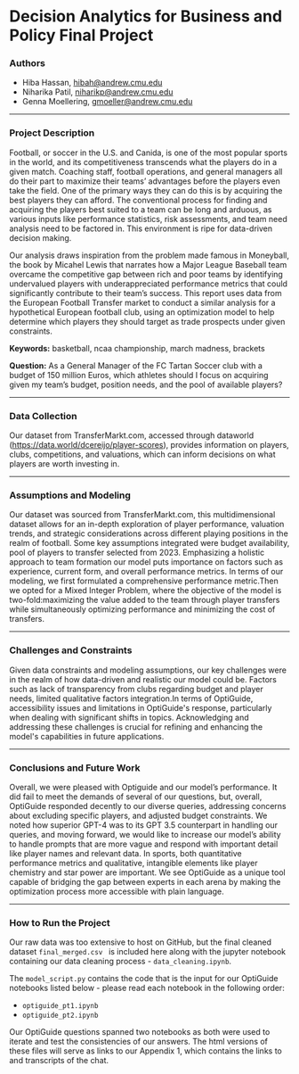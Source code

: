 # Decision Analytics for Business and Policy Final Project
### Authors
* Hiba Hassan, hibah@andrew.cmu.edu
* Niharika Patil, niharikp@andrew.cmu.edu 
* Genna Moellering, gmoeller@andrew.cmu.edu
---

### Project Description

Football, or soccer in the U.S. and Canida, is one of the most popular sports in the world, and its competitiveness transcends what the players do in a given match. Coaching staff, football operations, and general managers all do their part to maximize their teams’ advantages before the players even take the field. One of the primary ways they can do this is by acquiring the best players they can afford. The conventional process for finding and acquiring the players best suited to a team can be long and arduous, as various inputs like performance statistics, risk assessments, and team need analysis need to be factored in. This environment is ripe for data-driven decision making.


Our analysis draws inspiration from the problem made famous in Moneyball, the book by Micahel Lewis that narrates how a Major League Baseball team overcame the competitive gap between rich and poor teams by identifying undervalued players with underappreciated performance metrics that could significantly contribute to their team’s success. This report uses data from the European Football Transfer market to conduct a similar analysis for a hypothetical European football club, using an optimization model to help determine which players they should target as trade prospects under given constraints. 

**Keywords:**
basketball, ncaa championship, march madness, brackets

**Question:**
As a General Manager of the FC Tartan Soccer club with a budget of 150 million Euros, which athletes should I focus on acquiring given my team’s budget, position needs, and the pool of available players?

---
### Data Collection

Our dataset from TransferMarkt.com, accessed through dataworld (https://data.world/dcereijo/player-scores), provides information on players, clubs, competitions, and valuations, which can inform decisions on what players are worth investing in.

---
### Assumptions and Modeling

Our dataset was sourced from TransferMarkt.com, this multidimensional dataset allows for an in-depth exploration of player performance, valuation trends, and strategic considerations across different playing positions in the realm of football. Some key assumptions integrated were budget availability, pool of players to transfer selected from 2023. Emphasizing a holistic approach to team formation our model puts importance on factors such as experience, current form, and overall performance metrics. In terms of our modeling, we first formulated a comprehensive performance metric.Then we opted for a Mixed Integer Problem, where the objective of the model is two-fold:maximizing the value added to the team through player transfers while simultaneously optimizing performance and minimizing the cost of transfers.

---
### Challenges and Constraints

Given data constraints and modeling assumptions, our key challenges were in the realm of how data-driven and realistic our model could be. Factors such as lack of transparency from clubs regarding budget and player needs, limited qualitative factors integration.In terms of OptiGuide, accessibility issues and limitations in OptiGuide's response, particularly when dealing with significant shifts in topics. Acknowledging and addressing these challenges is crucial for refining and enhancing the model's capabilities in future applications.

---
### Conclusions and Future Work

Overall, we were pleased with Optiguide and our model’s performance. It did fail to meet the demands of several of our questions, but, overall, OptiGuide responded decently to our diverse queries, addressing concerns about excluding specific players, and adjusted budget constraints. We noted how superior GPT-4 was to its GPT 3.5 counterpart in handling our queries, and moving forward, we would like to increase our model’s ability to handle prompts that are more vague and respond with important detail like player names and relevant data. In sports, both quantitative performance metrics and qualitative, intangible elements like player chemistry and star power are important. We see OptiGuide as a unique tool capable of bridging the gap between experts in each arena by making the optimization process more accessible with plain language. 

---
### How to Run the Project

Our raw data was too extensive to host on GitHub, but the final cleaned dataset `final_merged.csv ` is included here along with the jupyter notebook containing our data cleaning process - `data_cleaning.ipynb`. 

The `model_script.py` contains the code that is the input for our OptiGuide notebooks listed below - please read each notebook in the following order:
* `optiguide_pt1.ipynb`
* `optiguide_pt2.ipynb`

Our OptiGuide questions spanned two notebooks as both were used to iterate and test the consistencies of our answers.  The html versions of these files will serve as links to our Appendix 1, which contains the links to and transcripts of the chat.
